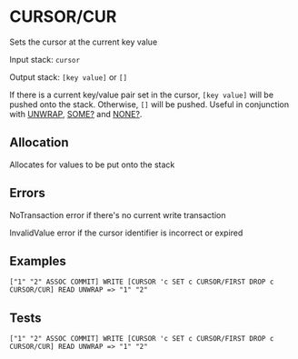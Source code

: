 # CURSOR/CUR

Sets the cursor at the current key value

Input stack: `cursor`

Output stack: `[key value]` or `[]`

If there is a current key/value pair set in the cursor, `[key value]` will be pushed onto the stack.
Otherwise, `[]` will be pushed. Useful in conjunction with [UNWRAP](../UNWRAP.md),
[SOME?](../SOMEP.md) and [NONE?](../NONEP.md).

## Allocation

Allocates for values to be put onto the stack

## Errors

NoTransaction error if there's no current write transaction

InvalidValue error if the cursor identifier is incorrect or expired

## Examples

```
["1" "2" ASSOC COMMIT] WRITE [CURSOR 'c SET c CURSOR/FIRST DROP c CURSOR/CUR] READ UNWRAP => "1" "2"
```

## Tests

```
["1" "2" ASSOC COMMIT] WRITE [CURSOR 'c SET c CURSOR/FIRST DROP c CURSOR/CUR] READ UNWRAP => "1" "2"
```
